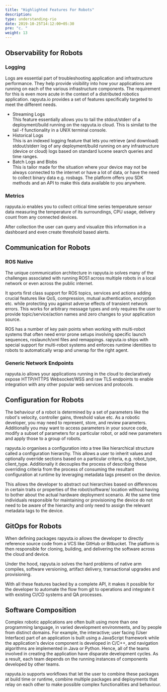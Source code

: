 ```yaml
---
title: "Highlighted Features For Robots"
description:
type: understanding-rio
date: 2019-10-25T14:12:00+05:30
pre: "c. "
weight: 13
---
```

## Observability for Robots
### Logging
Logs are essential part of troubleshooting application and infrastructure
performance. They help provide visibility into how your applications are
running on each of the various infrastructure components. The requirement
for this is even more acute in the context of a distributed robotics
application. rapyuta.io provides a set of features specifically targeted
to meet the different needs.

* Streaming Logs    
  This feature essentially allows you to tail the stdout/stderr of a
  deployment/build running on the rapyuta.io cloud. This is similat to
  the tail -f functionality in a UNIX terminal console.
* Historical Logs    
  This is an indexed logging feature that lets you retrieve (and download)
  stdout/stderr log of any deployment/build running on any
  infrastructure (device or cloud) logs based on standard
  lucene search queries and time ranges.
* Batch Logs and Blobs    
  This is tailor made for the situation where your device may not be
  always connected to the internet or have a lot of data, or have the
  need to collect binary data e.g. rosbags. The platform offers you
  SDK methods and an API to make this data available to you anywhere.

### Metrics
rapyuta.io enables you to collect critical time series temperature
sensor data measuring the temperature of its surroundings, CPU
usage, delivery count from any connected devices.

After collection the user can query and visualize this information
in a dashboard and even create threshold based alerts.

## Communication for Robots
### ROS Native
The unique communication architecture in rapyuta.io solves many of
the challenges associated with running ROS1 across multiple robots
in a local network or even across the public internet.

It sports first class support for ROS topics, services and actions
adding crucial features like QoS, compression, mutual authentication,
encryption etc. while protecting you against adverse effects of
transient network errors. This works for arbitrary message types
and only requires the user to provide topic/service/action names
and zero changes to your application source.

ROS has a number of key pain points when working with multi-robot
systems that often need error prone setups involving specific
launch sequences, roslaunch/xml files and remappings.
rapyuta.io ships with special support for multi-robot systems
and enforces runtime identities to robots to automatically
wrap and unwrap for the right agent.

### Generic Network Endpoints
rapyuta.io allows your applications running in the cloud to declaratively
expose HTTP/HTTPS Websocket/WSS and raw TLS endpoints to enable
integration with any other popular web services and protocols.

## Configuration for Robots
The behaviour of a robot is determined by a set of parameters like
the robot's velocity, controller gains, threshold value etc. As a
robotic developer, you may need to represent, store, and review
parameters. Additionally you may want to access parameters in your
source code, modify a subset of parameters for a particular robot,
or add new parameters and apply those to a group of robots.

rapyuta.io organises a configuration into a tree like hierarchical
structure called a configuration hierarchy. This allows a user to
inherit values and optionally override sections based on a
particular criteria, e.g. robot_type, client_type.
Additionally it decouples the process of describing these overriding
criteria from the process of consuming the resultant configuration
at runtime by leveraging metadata tags present on the device.

This allows the developer to abstract out hierarchies based on
differences in certain traits or properties of the robot/software/
location without having to bother about the actual hardware
deployment scenario. At the same time individuals responsible for
maintaining or provisioning the device do not need to be aware
of the hierarchy and only need to assign the relevant metadata
tags to the device.

## GitOps for Robots
When defining packages rapyuta.io allows the developer to directly
reference source code from a VCS like GitHub or Bitbucket. The
platform is then responsible for cloning, building, and delivering
the software across the cloud and device.

Under the hood, rapyuta.io solves the hard problems of native arm
compiles, software versioning, artifact delivery, transactional
upgrades and provisioning.

With all these features backed by a complete API, it makes it
possible for the developer to automate the flow from git to
operations and integrate it with existing CI/CD systems and QA
processes.

## Software Composition
Complex robotic applications are often built using more than one
programming language, in varied development environments, and by
people from distinct domains. For example, the interactive; user
facing (User Interface) part of an application is built using
a JavaScript framework while the application's device component
is developed in C/C++, and navigation algorithms are implemented
in Java or Python. Hence, all of the teams involved in creating
the application have disparate development cycles. As a result,
each team depends on the running instances of components developed
by other teams.

rapyuta.io supports workflows that let the user to combine these
packages at build time or runtime, combine multiple packages
and deployments that relay on each other to make possible
complex functionalities and behaviour.